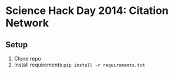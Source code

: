Science Hack Day 2014: Citation Network
=======================================

Setup
-----

1. Clone repo
2. Install requirements `pip install -r requirements.txt`

